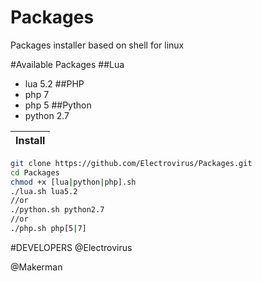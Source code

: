 # Packages
Packages installer based on shell for linux


#Available Packages
##Lua
 - lua 5.2
##PHP
 - php 7
 - php 5
##Python
 - python 2.7


|Install|
|-----|
```sh
git clone https://github.com/Electrovirus/Packages.git
cd Packages
chmod +x [lua|python|php].sh
./lua.sh lua5.2
//or
./python.sh python2.7
//or
./php.sh php[5|7]
```
#DEVELOPERS
@Electrovirus

@Makerman
